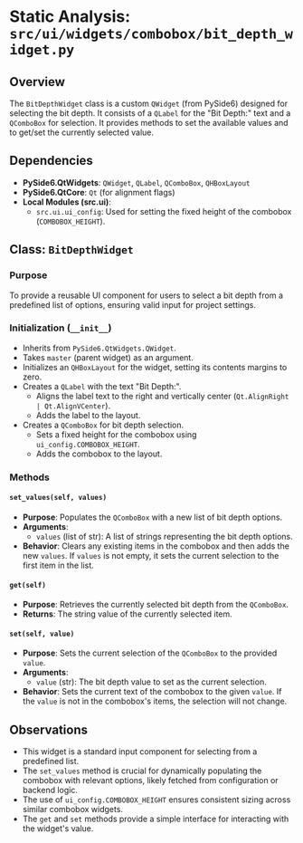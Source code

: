 # Static Analysis: `src/ui/widgets/combobox/bit_depth_widget.py`

## Overview
The `BitDepthWidget` class is a custom `QWidget` (from PySide6) designed for selecting the bit depth. It consists of a `QLabel` for the "Bit Depth:" text and a `QComboBox` for selection. It provides methods to set the available values and to get/set the currently selected value.

## Dependencies
- **PySide6.QtWidgets**: `QWidget`, `QLabel`, `QComboBox`, `QHBoxLayout`
- **PySide6.QtCore**: `Qt` (for alignment flags)
- **Local Modules (src.ui)**:
    - `src.ui.ui_config`: Used for setting the fixed height of the combobox (`COMBOBOX_HEIGHT`).

## Class: `BitDepthWidget`

### Purpose
To provide a reusable UI component for users to select a bit depth from a predefined list of options, ensuring valid input for project settings.

### Initialization (`__init__`)
- Inherits from `PySide6.QtWidgets.QWidget`.
- Takes `master` (parent widget) as an argument.
- Initializes an `QHBoxLayout` for the widget, setting its contents margins to zero.
- Creates a `QLabel` with the text "Bit Depth:".
    - Aligns the label text to the right and vertically center (`Qt.AlignRight | Qt.AlignVCenter`).
    - Adds the label to the layout.
- Creates a `QComboBox` for bit depth selection.
    - Sets a fixed height for the combobox using `ui_config.COMBOBOX_HEIGHT`.
    - Adds the combobox to the layout.

### Methods

#### `set_values(self, values)`
- **Purpose**: Populates the `QComboBox` with a new list of bit depth options.
- **Arguments**:
    - `values` (list of str): A list of strings representing the bit depth options.
- **Behavior**: Clears any existing items in the combobox and then adds the new `values`. If `values` is not empty, it sets the current selection to the first item in the list.

#### `get(self)`
- **Purpose**: Retrieves the currently selected bit depth from the `QComboBox`.
- **Returns**: The string value of the currently selected item.

#### `set(self, value)`
- **Purpose**: Sets the current selection of the `QComboBox` to the provided `value`.
- **Arguments**:
    - `value` (str): The bit depth value to set as the current selection.
- **Behavior**: Sets the current text of the combobox to the given `value`. If the `value` is not in the combobox's items, the selection will not change.

## Observations
- This widget is a standard input component for selecting from a predefined list.
- The `set_values` method is crucial for dynamically populating the combobox with relevant options, likely fetched from configuration or backend logic.
- The use of `ui_config.COMBOBOX_HEIGHT` ensures consistent sizing across similar combobox widgets.
- The `get` and `set` methods provide a simple interface for interacting with the widget's value.